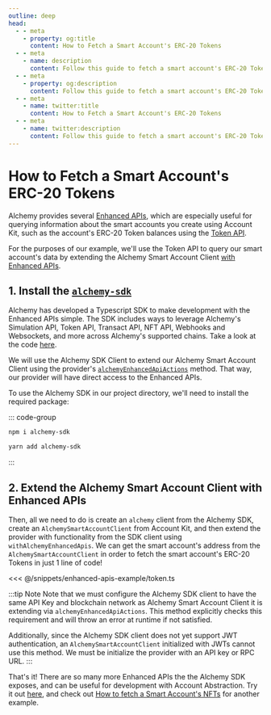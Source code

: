 ```yaml
---
outline: deep
head:
  - - meta
    - property: og:title
      content: How to Fetch a Smart Account's ERC-20 Tokens
  - - meta
    - name: description
      content: Follow this guide to fetch a smart account's ERC-20 Tokens with Account Kit, a vertically integrated stack for building apps that support ERC-4337.
  - - meta
    - property: og:description
      content: Follow this guide to fetch a smart account's ERC-20 Tokens with Account Kit, a vertically integrated stack for building apps that support ERC-4337.
  - - meta
    - name: twitter:title
      content: How to Fetch a Smart Account's ERC-20 Tokens
  - - meta
    - name: twitter:description
      content: Follow this guide to fetch a smart account's ERC-20 Tokens with Account Kit, a vertically integrated stack for building apps that support ERC-4337.
---
```


# How to Fetch a Smart Account's ERC-20 Tokens

Alchemy provides several [Enhanced APIs](https://www.alchemy.com/enhanced-apis/?a=ak-docs), which are especially useful for querying information about the smart accounts you create using Account Kit, such as the account's ERC-20 Token balances using the [Token API](https://www.alchemy.com/token-api/?a=ak-docs).

For the purposes of our example, we'll use the Token API to query our smart account's data by extending the Alchemy Smart Account Client [with Enhanced APIs](/packages/aa-alchemy/smart-account-client/actions/alchemyEnhancedApiActions.md).

## 1. Install the [`alchemy-sdk`](https://github.com/alchemyplatform/alchemy-sdk-js)

Alchemy has developed a Typescript SDK to make development with the Enhanced APIs simple. The SDK includes ways to leverage Alchemy's Simulation API, Token API, Transact API, NFT API, Webhooks and Websockets, and more across Alchemy's supported chains. Take a look at the code [here](https://github.com/alchemyplatform/alchemy-sdk-js).

We will use the Alchemy SDK Client to extend our Alchemy Smart Account Client using the provider's [`alchemyEnhancedApiActions`](/packages/aa-alchemy/smart-account-client/actions/alchemyEnhancedApiActions.md) method. That way, our provider will have direct access to the Enhanced APIs.

To use the Alchemy SDK in our project directory, we'll need to install the required package:

::: code-group

```bash [npm]
npm i alchemy-sdk
```

```bash [yarn]
yarn add alchemy-sdk
```

:::

## 2. Extend the Alchemy Smart Account Client with Enhanced APIs

Then, all we need to do is create an `alchemy` client from the Alchemy SDK, create an `AlchemySmartAccountClient` from Account Kit, and then extend the provider with functionality from the SDK client using `withAlchemyEnhancedApis`. We can get the smart account's address from the `AlchemySmartAccountClient` in order to fetch the smart account's ERC-20 Tokens in just 1 line of code!

<<< @/snippets/enhanced-apis-example/token.ts

:::tip Note
Note that we must configure the Alchemy SDK client to have the same API Key and blockchain network as Alchemy Smart Account Client it is extending via `alchemyEnhancedApiActions`. This method explicitly checks this requirement and will throw an error at runtime if not satisfied.

Additionally, since the Alchemy SDK client does not yet support JWT authentication, an `AlchemySmartAccountClient` initialized with JWTs cannot use this method. We must be initialize the provider with an API key or RPC URL.
:::

That's it! There are so many more Enhanced APIs the the Alchemy SDK exposes, and can be useful for development with Account Abstraction. Try it out [here](https://github.com/alchemyplatform/alchemy-sdk-js), and check out [How to fetch a Smart Account's NFTs](/using-smart-accounts/enhanced-apis/nft) for another example.
